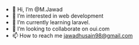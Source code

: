 - 👋 Hi, I’m @M.Jawad
- 👀 I’m interested in web development 
- 🌱 I’m currently learning laravel.
- 💞️ I’m looking to collaborate on oui.com
- 📫 How to reach me jawadhusain98@gmail.com

<!---
M.Jawad/M.Jawad is a ✨ special ✨ repository because its `README.md` (this file) appears on your GitHub profile.
You can click the Preview link to take a look at your changes.
--->
